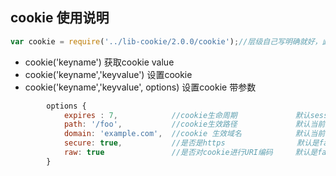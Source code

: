 ## cookie 使用说明


```javascript
var cookie = require('../lib-cookie/2.0.0/cookie');//层级自己写明确就好，此处仅作举栗子
```

* cookie('keyname') 获取cookie value
* cookie('keyname','keyvalue') 设置cookie
* cookie('keyname','keyvalue', options) 设置cookie 带参数

```javascript
        options {
            expires : 7,            //cookie生命周期             默认session cookie
            path: '/foo',           //cookie生效路径             默认当前路径
            domain: 'example.com',  //cookie 生效域名            默认当前域名
            secure: true,           //是否是https                默认是false 即http
            raw: true               //是否对cookie进行URI编码     默认是false
        }
```